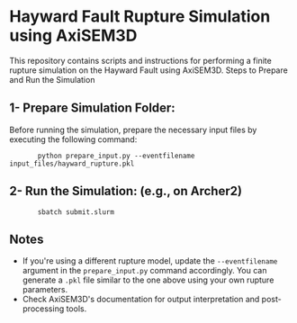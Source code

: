 # Hayward Fault Rupture Simulation using AxiSEM3D

This repository contains scripts and instructions for performing a finite rupture simulation on the Hayward Fault using AxiSEM3D.
Steps to Prepare and Run the Simulation

## 1- Prepare Simulation Folder:
 
   Before running the simulation, prepare the necessary input files by executing the following command:
 ```
        python prepare_input.py --eventfilename input_files/hayward_rupture.pkl
```

## 2- Run the Simulation: (e.g., on Archer2)

 ```
        sbatch submit.slurm
```
## Notes

- If you're using a different rupture model, update the `--eventfilename` argument in the `prepare_input.py` command accordingly.
  You can generate a `.pkl` file similar to the one above using your own rupture parameters.
- Check AxiSEM3D's documentation for output interpretation and post-processing tools.




